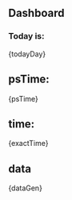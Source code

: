 ## Dashboard

### Today is:
{todayDay}

## psTime:
{psTime}

## time:
{exactTime}

## data
{dataGen}